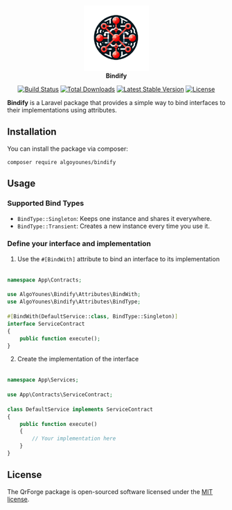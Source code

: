 <p align="center">
<img width="150" height="150" src="assets/logo.png" alt="Bindify Logo"/>
<br><b>Bindify</b>
</p>
<p align="center">
<a href="https://github.com/algoyounes/bindify/actions"><img src="https://github.com/algoyounes/bindify/actions/workflows/unit-tests.yml/badge.svg" alt="Build Status"></a>
<a href="https://packagist.org/packages/algoyounes/bindify"><img src="https://img.shields.io/packagist/dt/algoyounes/bindify" alt="Total Downloads"></a>
<a href="https://packagist.org/packages/algoyounes/bindify"><img src="https://img.shields.io/packagist/v/algoyounes/bindify" alt="Latest Stable Version"></a>
<a href="https://packagist.org/packages/algoyounes/bindify"><img src="https://img.shields.io/packagist/l/algoyounes/bindify" alt="License"></a>
</p>

**Bindify** is a Laravel package that provides a simple way to bind interfaces to their implementations using attributes.

## Installation

You can install the package via composer:

```
composer require algoyounes/bindify
```

## Usage

### Supported Bind Types
- `BindType::Singleton`: Keeps one instance and shares it everywhere.
- `BindType::Transient`: Creates a new instance every time you use it.

### Define your interface and implementation

1. Use the `#[BindWith]` attribute to bind an interface to its implementation

```php

namespace App\Contracts;

use AlgoYounes\Bindify\Attributes\BindWith;
use AlgoYounes\Bindify\Attributes\BindType;

#[BindWith(DefaultService::class, BindType::Singleton)]
interface ServiceContract
{
    public function execute();
}
```

2. Create the implementation of the interface

```php

namespace App\Services;

use App\Contracts\ServiceContract;

class DefaultService implements ServiceContract
{
    public function execute()
    {
        // Your implementation here
    }
}
```

## License

The QrForge package is open-sourced software licensed under the [MIT license](LICENSE).
